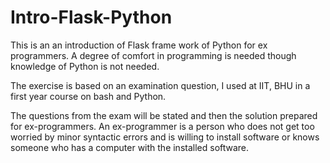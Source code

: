 # Intro-Flask-Python
This is an an introduction of Flask frame work of Python for ex programmers. A degree of comfort in programming is needed though knowledge of Python is not needed.

The exercise is based on an examination question, I used at IIT, BHU in a first year course on bash and Python.

The questions from the exam will be stated and then the solution prepared for ex-programmers. An ex-programmer is a person who does not get too worried by minor syntactic errors and is willing to install software or knows someone who has a computer with the installed software.
